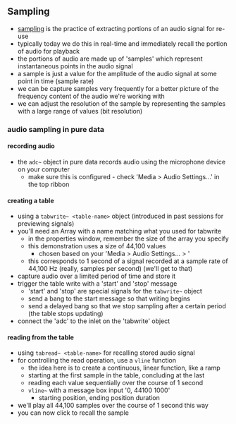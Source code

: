 ## Sampling
- [sampling](https://en.wikipedia.org/wiki/Sampling_%28signal_processing%29) is the practice of extracting portions of an audio signal for re-use
- typically today we do this in real-time and immediately recall the portion of audio for playback
- the portions of audio are made up of 'samples' which represent instantaneous points in the audio signal
- a sample is just a value for the amplitude of the audio signal at some point in time (sample rate)
- we can be capture samples very frequently for a better picture of the frequency content of the audio we're working with
- we can adjust the resolution of the sample by representing the samples with a large range of values (bit resolution)

### audio sampling in pure data

#### recording audio
- the `adc~` object in pure data records audio using the microphone device on your computer
    - make sure this is configured - check 'Media > Audio Settings...' in the top ribbon

#### creating a table
- using a `tabwrite~ <table-name>` object (introduced in past sessions for previewing signals)
- you'll need an Array with a name matching what you used for tabwrite
    - in the properties window, remember the size of the array you specify
    - this demonstration uses a size of 44,100 values
        - chosen based on your 'Media > Audio Settings... > '
    - this corresponds to 1 second of a signal recorded at a sample rate of 44,100 Hz (really, samples per second) (we'll get to that)
- capture audio over a limited period of time and store it
- trigger the table write with a 'start' and 'stop' message
    - 'start' and 'stop' are special signals for the `tabwrite~` object
    - send a bang to the start message so that writing begins
    - send a delayed bang so that we stop sampling after a certain period (the table stops updating)
- connect the 'adc' to the inlet on the 'tabwrite' object

#### reading from the table
- using `tabread~ <table-name>` for recalling stored audio signal
- for controlling the read operation, use a `vline` function
    - the idea here is to create a continuous, linear function, like a ramp
    - starting at the first sample in the table, concluding at the last
    - reading each value sequentially over the course of 1 second
    - `vline~` with a message box input '0, 44100 1000'
        - starting position, ending position duration
- we'll play all 44,100 samples over the course of 1 second this way
- you can now click to recall the sample
